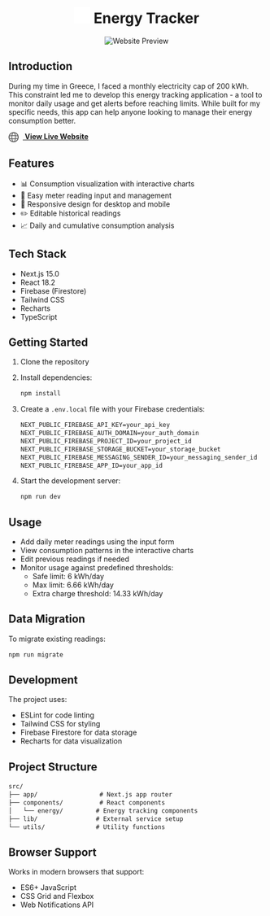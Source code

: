 <div align="center">

# <img src="public/logo.svg" alt="Energy Tracker Logo" width="32" height="32"> Energy Tracker

<img
  src="public/website-preview.png"
  alt="Website Preview"
  width="800"
  style="max-width: 100%;">

</div>


## Introduction

During my time in Greece, I faced a monthly electricity cap of 200 kWh. This
constraint led me to develop this energy tracking application - a tool to
monitor daily usage and get alerts before reaching limits. While built for my
specific needs, this app can help anyone looking to manage their energy
consumption better.

<a href="https://energy-tracker-brown.vercel.app/" target="_blank">
  <img src="public/globe.svg" alt="Website Globe" width="20" height="20" 
       style="vertical-align: middle; margin-right: 8px">
  <strong>View Live Website</strong>
</a>


## Features

- 📊 Consumption visualization with interactive charts
- 📝 Easy meter reading input and management
- 📱 Responsive design for desktop and mobile
- ✏️ Editable historical readings
- 📈 Daily and cumulative consumption analysis

## Tech Stack

- Next.js 15.0
- React 18.2
- Firebase (Firestore)
- Tailwind CSS
- Recharts
- TypeScript

## Getting Started

1. Clone the repository
2. Install dependencies:
   ```bash
   npm install
   ```

3. Create a `.env.local` file with your Firebase credentials:
   ```
   NEXT_PUBLIC_FIREBASE_API_KEY=your_api_key
   NEXT_PUBLIC_FIREBASE_AUTH_DOMAIN=your_auth_domain
   NEXT_PUBLIC_FIREBASE_PROJECT_ID=your_project_id
   NEXT_PUBLIC_FIREBASE_STORAGE_BUCKET=your_storage_bucket
   NEXT_PUBLIC_FIREBASE_MESSAGING_SENDER_ID=your_messaging_sender_id
   NEXT_PUBLIC_FIREBASE_APP_ID=your_app_id
   ```

4. Start the development server:
   ```bash
   npm run dev
   ```

## Usage

- Add daily meter readings using the input form
- View consumption patterns in the interactive charts
- Edit previous readings if needed
- Monitor usage against predefined thresholds:
  - Safe limit: 6 kWh/day
  - Max limit: 6.66 kWh/day
  - Extra charge threshold: 14.33 kWh/day

## Data Migration

To migrate existing readings:

```bash
npm run migrate
```

## Development

The project uses:
- ESLint for code linting
- Tailwind CSS for styling
- Firebase Firestore for data storage
- Recharts for data visualization

## Project Structure

```
src/
├── app/                 # Next.js app router
├── components/          # React components
│   └── energy/         # Energy tracking components
├── lib/                # External service setup
└── utils/              # Utility functions
```

## Browser Support

Works in modern browsers that support:
- ES6+ JavaScript
- CSS Grid and Flexbox
- Web Notifications API
